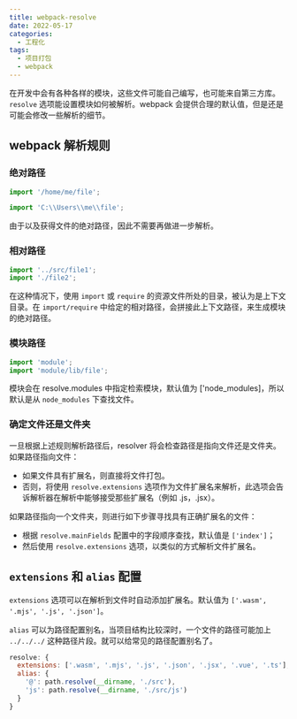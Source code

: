 ```yaml
---
title: webpack-resolve
date: 2022-05-17
categories:
  - 工程化
tags:
  - 项目打包
  - webpack
---
```


在开发中会有各种各样的模块，这些文件可能自己编写，也可能来自第三方库。`resolve` 选项能设置模块如何被解析。webpack 会提供合理的默认值，但是还是可能会修改一些解析的细节。

## webpack 解析规则

### 绝对路径

```js
import '/home/me/file';

import 'C:\\Users\\me\\file';
```

由于以及获得文件的绝对路径，因此不需要再做进一步解析。

### 相对路径

```js
import '../src/file1';
import './file2';
```

在这种情况下，使用 `import` 或 `require` 的资源文件所处的目录，被认为是上下文目录。在 `import/require` 中给定的相对路径，会拼接此上下文路径，来生成模块的绝对路径。

### 模块路径

```js
import 'module';
import 'module/lib/file';
```

模块会在 resolve.modules 中指定检索模块，默认值为 ['node_modules]，所以默认是从 `node_modules` 下查找文件。

### 确定文件还是文件夹

一旦根据上述规则解析路径后，resolver 将会检查路径是指向文件还是文件夹。如果路径指向文件：

* 如果文件具有扩展名，则直接将文件打包。
* 否则，将使用 `resolve.extensions` 选项作为文件扩展名来解析，此选项会告诉解析器在解析中能够接受那些扩展名（例如 .js，.jsx）。

如果路径指向一个文件夹，则进行如下步骤寻找具有正确扩展名的文件：

* 根据 `resolve.mainFields` 配置中的字段顺序查找，默认值是 `['index']`；
* 然后使用 `resolve.extensions` 选项，以类似的方式解析文件扩展名。

## `extensions` 和 `alias` 配置

`extensions` 选项可以在解析到文件时自动添加扩展名。默认值为 `['.wasm', '.mjs', '.js', '.json']`。

`alias` 可以为路径配置别名，当项目结构比较深时，一个文件的路径可能加上 `../../../` 这种路径片段。就可以给常见的路径配置别名了。

```js
resolve: {
  extensions: ['.wasm', '.mjs', '.js', '.json', '.jsx', '.vue', '.ts'],
  alias: {
    '@': path.resolve(__dirname, './src'),
    'js': path.resolve(__dirname, './src/js')
  }
}
```